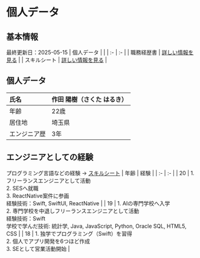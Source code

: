 # 個人データ
## 基本情報
最終更新日：2025-05-15
| 個人データ |  |
| :- | :- |
| 職務経歴書 | [詳しい情報を見る](/README.md) |
| スキルシート | [詳しい情報を見る](/skill-sheet.md) |

## 個人データ
| 氏名 | 作田 陽樹（さくた はるき） |
| :- | :- |
| 年齢 | 22歳 |
| 居住地 | 埼玉県 |
| エンジニア歴 | 3年 |<!-- 2022年05月〜 -->

<!--
## SNSなど
| [ホームページ（HP）](https://sakuta21.wixsite.com/sakuta) | 休止 |
| :- | :- |
| [Youtube](https://youtube.com/channel/UCCzS-jNyzsQdeSylkcM4iLw) | プログラミング講座など |
| [Instagram](https://www.instagram.com/_saku_ta/) | 活動の最新情報など |
| [Twitter](https://twitter.com/_saku_ta) | 活動の最新情報など |
| [TikTok](https://www.tiktok.com/@_saku_ta) | 活動の最新情報など |
| [Facebook](https://www.facebook.com/saku.haru.2021) | 活動の最新情報など |
-->

## エンジニアとしての経験
プログラミング言語などの経験 → [スキルシート](/skill-sheet.md)
| 年齢 | 経験 |
| :- | :- |
| 20 | 1. フリーランスエンジニアとして活動 <br>2. SESへ就職 <br>3. ReactNative案件に参画 <br>経験技術：Swift, SwiftUI, ReactNative |
| 19 | 1. AIの専門学校へ入学<br>2. 専門学校を中退しフリーランスエンジニアとして活動<br>経験技術：Swift<br>学校で学んだ技術: 統計学, Java, JavaScript, Python, Oracle SQL, HTML5, CSS |
| 18 | 1. 独学でプログラミング（Swift）を習得<br>2. 個人でアプリ開発を6つほど作成<br>3. SEとして営業活動開始 |

